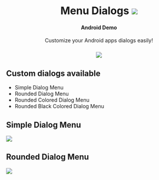 <h1 align="center">Menu Dialogs <img src="https://img.shields.io/badge/API-15%2B-brightgreen.svg?style=flat"></h1>
<h4 align="center">Android Demo</h4>
<p align="center">Customize your Android apps dialogs easily!</p>
<h3 align="center"><img src="https://raw.githubusercontent.com/gcantoni/MenuDialogs/master/images/app0.png"/></h3>

## Custom dialogs available
- Simple Dialog Menu
- Rounded Dialog Menu
- Rounded Colored Dialog Menu
- Rounded Black Colored Dialog Menu

## Simple Dialog Menu
<img src="https://raw.githubusercontent.com/gcantoni/MenuDialogs/master/images/app1.png"/>

## Rounded Dialog Menu
<img src="https://raw.githubusercontent.com/gcantoni/MenuDialogs/master/images/app2.png"/>
